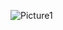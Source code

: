 ![Picture1](https://github.com/ShijiroHikiro/FYP-Machine-Learning/assets/169379608/3991b40a-bb30-4aea-84a9-b2a39ecd573c)
